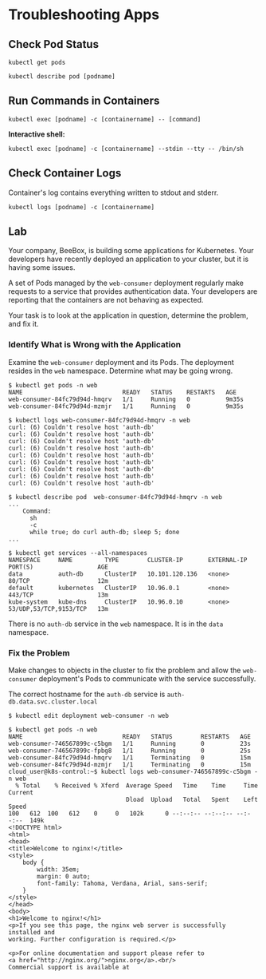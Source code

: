 # Troubleshooting Apps

## Check Pod Status

`kubectl get pods`

`kubectl describe pod [podname]`

## Run Commands in Containers

`kubectl exec [podname] -c [containername] -- [command]`

**Interactive shell:**

`kubectl exec [podname] -c [containername] --stdin --tty -- /bin/sh`

## Check Container Logs

Container's log contains everything written to stdout and stderr.

`kubectl logs [podname] -c [containername]`

## Lab

Your company, BeeBox, is building some applications for Kubernetes. Your developers have recently deployed an application to your cluster, but it is having some issues.

A set of Pods managed by the `web-consumer` deployment regularly make requests to a service that provides authentication data. Your developers are reporting that the containers are not behaving as expected.

Your task is to look at the application in question, determine the problem, and fix it.

### Identify What is Wrong with the Application

Examine the `web-consumer` deployment and its Pods. The deployment resides in the `web` namespace. Determine what may be going wrong.

```
$ kubectl get pods -n web
NAME                            READY   STATUS    RESTARTS   AGE
web-consumer-84fc79d94d-hmqrv   1/1     Running   0          9m35s
web-consumer-84fc79d94d-mzmjr   1/1     Running   0          9m35s

$ kubectl logs web-consumer-84fc79d94d-hmqrv -n web
curl: (6) Couldn't resolve host 'auth-db'
curl: (6) Couldn't resolve host 'auth-db'
curl: (6) Couldn't resolve host 'auth-db'
curl: (6) Couldn't resolve host 'auth-db'
curl: (6) Couldn't resolve host 'auth-db'
curl: (6) Couldn't resolve host 'auth-db'
curl: (6) Couldn't resolve host 'auth-db'
curl: (6) Couldn't resolve host 'auth-db'
curl: (6) Couldn't resolve host 'auth-db'

$ kubectl describe pod  web-consumer-84fc79d94d-hmqrv -n web
...
    Command:
      sh
      -c
      while true; do curl auth-db; sleep 5; done
...
```

```
$ kubectl get services --all-namespaces
NAMESPACE     NAME         TYPE        CLUSTER-IP       EXTERNAL-IP   PORT(S)                  AGE
data          auth-db      ClusterIP   10.101.120.136   <none>        80/TCP                   12m
default       kubernetes   ClusterIP   10.96.0.1        <none>        443/TCP                  13m
kube-system   kube-dns     ClusterIP   10.96.0.10       <none>        53/UDP,53/TCP,9153/TCP   13m
```

There is no `auth-db` service in the `web` namespace. It is in the `data` namespace.


### Fix the Problem

Make changes to objects in the cluster to fix the problem and allow the `web-consumer` deployment's Pods to communicate with the service successfully.

The correct hostname for the `auth-db` service is `auth-db.data.svc.cluster.local`

```
$ kubectl edit deployment web-consumer -n web
```

```
$ kubectl get pods -n web
NAME                            READY   STATUS        RESTARTS   AGE
web-consumer-746567899c-c5bgm   1/1     Running       0          23s
web-consumer-746567899c-fpbg8   1/1     Running       0          25s
web-consumer-84fc79d94d-hmqrv   1/1     Terminating   0          15m
web-consumer-84fc79d94d-mzmjr   1/1     Terminating   0          15m
cloud_user@k8s-control:~$ kubectl logs web-consumer-746567899c-c5bgm -n web
  % Total    % Received % Xferd  Average Speed   Time    Time     Time  Current
                                 Dload  Upload   Total   Spent    Left  Speed
100   612  100   612    0     0   102k      0 --:--:-- --:--:-- --:--:--  149k
<!DOCTYPE html>
<html>
<head>
<title>Welcome to nginx!</title>
<style>
    body {
        width: 35em;
        margin: 0 auto;
        font-family: Tahoma, Verdana, Arial, sans-serif;
    }
</style>
</head>
<body>
<h1>Welcome to nginx!</h1>
<p>If you see this page, the nginx web server is successfully installed and
working. Further configuration is required.</p>

<p>For online documentation and support please refer to
<a href="http://nginx.org/">nginx.org</a>.<br/>
Commercial support is available at
```